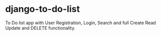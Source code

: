 # django-to-do-list
To Do list app with User Registration, Login, Search and full Create Read Update and DELETE functionality.
